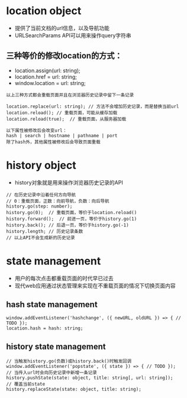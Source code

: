 # location object
+ 提供了当前文档的url信息，以及导航功能
+ URLSearchParams API可以用来操作query字符串
## 三种等价的修改location的方式：
+ location.assign(url: string);
+ location.href = url: string;
+ window.location = url: string;
```
以上三种方式都会重载页面并且在浏览器历史记录中留下一条记录
```
```
location.replace(url: string); // 方法不会增加历史记录，而是替换当前url
location.reload(); // 重载页面，可能从缓存加载
location.reload(true);  // 重载页面，从服务器加载
```
```
以下属性被修改后会改变url：
hash | search | hostname | pathname | port
除了hash外，其他属性被修改后会导致页面重载
```
# history object
+ history对象就是用来操作浏览器历史记录的API
```
// 在历史记录中沿着任何方向导航
// 0：重载页面，正数：向前导航，负数：向后导航
history.go(step: number);
history.go(0);  // 重载页面，等价于location.reload()
history.forward();  // 前进一页，等价于history.go(1)
history.back(); // 后退一页，等价于history.go(-1)
history.length; // 历史记录条数
// 以上API不会生成新的历史记录
```
# state management
+ 用户的每次点击都重载页面的时代早已过去
+ 现代web应用通过状态管理来实现在不重载页面的情况下切换页面内容
## hash state management
```
window.addEventListener('hashchange', ({ newURL, oldURL }) => { // TODO });
location.hash = hash: string;
```
## history state management
```
// 当触发history.go(负数)或history.back()时触发回调
window.addEventListener('popstate', ({ state }) => { // TODO });
// 当传入url时会向历史记录中新增一条记录
history.pushState(state: object, title: string[, url: string]);
// 覆盖当前state
history.replaceState(state: object, title: string);
```